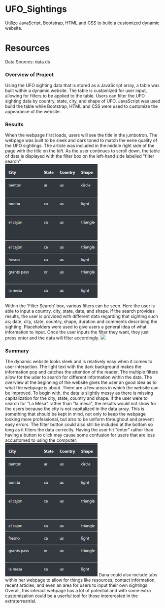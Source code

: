 # UFO_Sightings
Utilize JavaScript, Bootstrap, HTML and CSS to build a customized dynamic website.

# Resources
Data Sources: 
data.ds

### Overview of Project
Using the UFO sighting data that is stored as a JavaScript array, a table was built within a dynamic website. The table is customized for user input, allowing for filters to be applied to the table. Users can filter the UFO sighting data by country, state, city, and shape of UFO. JavaScript was used build the table while Bootstrap, HTML and CSS were used to customize the appearance of the website.


### Results
When the webpage first loads, users will see the title in the jumbotron. The webpage was built to be sleek and dark toned to match the eerie quality of the UFO sightings. The article was included in the middle right side of the page with the title on the left. As the user continues to scroll down, the table of data is displayed with the filter box on the left-hand side labelled "filter search"
<br>
<img src="static/images/capitalization_error.png" width="300">

Within the 'Filter Search' box, various filters can be seen. Here the user is able to input a country, city, state, date, and shape. If the search provides results, the user is provided with different data regarding that sighting such as; date, city, state, country, shape, duration and comments describing the sighting. Placeholders were used to give users a general idea of what information to input. Once the user inputs the filter they want, they just press enter and the data will filter accordingly.
<img src="Resources/june_temps.png" width="300">

### Summary
The dynamic website looks sleek and is relatively easy when it comes to user interaction. The light text with the dark background makes the information pop and catches the attention of the reader. The multiple filters allow for the uder to search for different information within the data. The overview at the beginning of the website gives the user an good idea as to what the webpage is about.
There are a few areas in which the website can be improved. To begin with, the data is slightly messy as there is missing capitalization for the city, state, country and shape. If the user were to search for "La Mesa" rather than "la mesa", the results would not show for the users because the city is not capitalized in the data array. This is something that should be kept in mind, not only to keep the webpage looking more professional, but also to be uniform throughout and prevent easy errors. The filter button could also still be included at the bottom so long as it filters the data correctly. Having the user hit "enter" rather than having a button to click may cause some confusion for users that are less accustomed to using the computer. 
<br>
<img src="static/images/capitalization_error.png" width="300">
Dana could also include tabs within her webpage to allow for things like resources, contact information, recent articles, and even an area for users to input their own sightings. Overall, this interact webpage has a lot of potential and with some extra customization could be a userful tool for those intererested in the extraterrestrial. 
